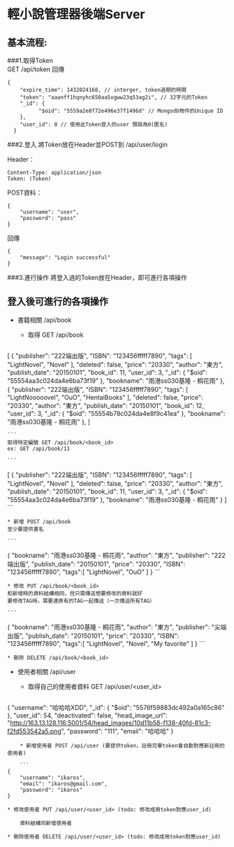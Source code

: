 # 輕小說管理器後端Server #
## 基本流程: ##
###1.取得Token  
GET /api/token 回傳  

```  
{  
	"expire_time": 1432024168, // interger, token過期的時間      
	"token": "aaanff1hqnyhc650aa5xgww23q53ag2i", // 32字元的Token    
	"_id": {    
          "$oid": "5559a2e8f72e496e37f1496d" // Mongodb物件的Unique ID    
    },    
    "user_id": 0 // 使用此Token登入的user 預設為0(匿名)    
  }
```

###2.登入
將Token放在Header並POST到 /api/user/login

Header：

```
Content-Type: application/json
Token: (Token)
```
POST資料：

```
{
	"username": "user",
	"password": "pass"
}
```
回傳

```
{
    "message": "Login successful"
}

```

###3.進行操作
將登入過的Token放在Header，即可進行各項操作


## 登入後可進行的各項操作
* 書籍相關 /api/book
    * 取得 GET /api/book
    
    ```
[
    {
        "publisher": "222端出版",
        "ISBN": "123456fffff7890",
        "tags": [
            "LightNovel",
            "Novel"
        ],
        "deleted": false,
        "price": "20330",
        "author": "東方",
        "publish_date": "20150101",
        "book_id": 11,
        "user_id": 3,
        "_id": {
            "$oid": "55554aa3c024da4e6ba73f19"
        },
        "bookname": "雨港ss030基隆 - 桐花雨"
    },
    {
        "publisher": "222端出版",
        "ISBN": "123456fffff7890",
        "tags": [
            "LightNooooovel",
            "OuO",
            "HentaiBooks"
        ],
        "deleted": false,
        "price": "20330",
        "author": "東方",
        "publish_date": "20150101",
        "book_id": 12,
        "user_id": 3,
        "_id": {
            "$oid": "55554b78c024da4e8f9c41ea"
        },
        "bookname": "雨港ss030基隆 - 桐花雨"
    },
]
    
    ```
    取得特定編號 GET /api/book/<book_id>  
    ex: GET /api/book/11
    
    ```
[
    {
        "publisher": "222端出版",
        "ISBN": "123456fffff7890",
        "tags": [
            "LightNovel",
            "Novel"
        ],
        "deleted": false,
        "price": "20330",
        "author": "東方",
        "publish_date": "20150101",
        "book_id": 11,
        "user_id": 3,
        "_id": {
            "$oid": "55554aa3c024da4e6ba73f19"
        },
        "bookname": "雨港ss030基隆 - 桐花雨"
    }
]
    ```
    
     
    * 新增 POST /api/book  
    至少要提供書名
    
    ```   
{
    "bookname": "雨港ss030基隆 - 桐花雨",
    "author": "東方",
    "publisher": "222端出版",
    "publish_date": "20150101",
    "price": "20330",
    "ISBN": "123456fffff7890",
    "tags":[
      "LightNovel",
      "OuO"
    ]
}
    ```

    * 修改 PUT /api/book/<book_id>  
    和新增時的資料結構相同，但只需傳送想要修改的資料就好  
    要修改TAG時，需要連原有的TAG一起傳送（一次傳送所有TAG）
    
    ```
{
    "bookname": "雨港ss030基隆 - 桐花雨",
    "author": "東方",
    "publisher": "尖端出版",
    "publish_date": "20150101",
    "price": "20330",
    "ISBN": "123456fffff7890",
    "tags":[
        "LightNovel",
        "Novel",
        "My favorite"
    ]
}
    ```
    
    * 刪除 DELETE /api/book/<book_id>
    
* 使用者相關 /api/user
    * 取得自己的使用者資料 GET /api/user/<user_id>

    ```
{
    "username": "哈哈哈XDD",
    "_id": {
        "$oid": "5576f59883dc492a0a165c86"
    },
    "user_id": 54,
    "deactivated": false,
    "head_image_url": "http://163.13.128.116:5001/54/head_images/10d11b58-f138-40fd-81c3-f2fd553542a5.png",
    "password": "111",
    "email": "哈哈哈"
}
```
    * 新增使用者 POST /api/user (要提供token，註冊完畢token會自動對應新註冊的使用者)
    
    ```
{
    "username": "ikaros",
    "email": "ikaros@gmail.com",
    "password": "ikaros"
}
```
    * 修改使用者 PUT /api/user/<user_id> (todo: 修改成用token對應user_id)
    
    	資料結構同新增使用者
    	
    * 刪除使用者 DELETE /api/user/<user_id> (todo: 修改成用token對應user_id)
    